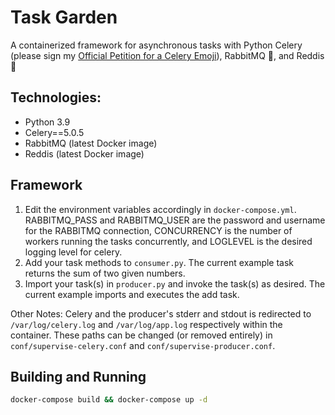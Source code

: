 # Task Garden
A containerized framework for asynchronous tasks with Python Celery (please sign my [Official Petition for a Celery Emoji](https://github.com/frytoli)), RabbitMQ 🐰, and Reddis 🥬

## Technologies:
* Python 3.9
* Celery==5.0.5
* RabbitMQ (latest Docker image)
* Reddis (latest Docker image)

## Framework
1. Edit the environment variables accordingly in ```docker-compose.yml```. RABBITMQ_PASS and RABBITMQ_USER are the password and username for the RABBITMQ connection, CONCURRENCY is the number of workers running the tasks concurrently, and LOGLEVEL is the desired logging level for celery.
2. Add your task methods to ```consumer.py```. The current example task returns the sum of two given numbers.
3. Import your task(s) in ```producer.py``` and invoke the task(s) as desired. The current example imports and executes the add task.

Other Notes: Celery and the producer's stderr and stdout is redirected to ```/var/log/celery.log``` and ```/var/log/app.log``` respectively within the container. These paths can be changed (or removed entirely) in ```conf/supervise-celery.conf``` and ```conf/supervise-producer.conf```.

## Building and Running
``` bash
docker-compose build && docker-compose up -d
```

